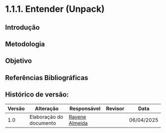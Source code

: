 # 1.1.1. Entender (Unpack)

## Introdução 
 
## Metodologia

## Objetivo 

## Referências Bibliográficas

## Histórico de versão:

| Versão | Alteração                  | Responsável     | Revisor | Data       |
| -      | -                          | -               | -       | -          |
| 1.0    | Elaboração do documento | [Rayene Almeida](https://github.com/rayenealmeida)| |  06/04/2025 |